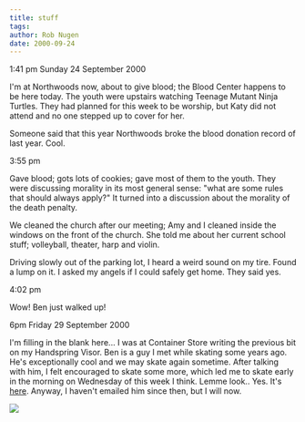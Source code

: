 ```yaml
---
title: stuff
tags: 
author: Rob Nugen
date: 2000-09-24
---
```


<p class=date>1:41 pm Sunday 24 September 2000

<p>I'm at Northwoods now, about to give blood; the Blood Center happens to
be here today.  The youth were upstairs watching Teenage Mutant Ninja
Turtles.  They had planned for this week to be worship, but Katy did not
attend and no one stepped up to cover for her.

<p>Someone said that this year Northwoods broke the blood donation record of
last year.  Cool.

<p class=date>3:55 pm

<p>Gave blood; gots lots of cookies; gave most of them to the youth.  They
were discussing morality in its most general sense: "what are some rules
that should always apply?"  It turned into a discussion about the morality
of the death penalty.

<p>We cleaned the church after our meeting;  Amy and I cleaned inside the
windows on the front of the church.  She told me about her current school
stuff; volleyball, theater, harp and violin.

<p>Driving slowly out of the parking lot, I heard a weird sound on my tire.
Found a lump on it.  I asked my angels if I could safely get home.  They
said yes.

<p>4:02 pm

<p>Wow!  Ben just walked up!

<p class=date>6pm Friday 29 September 2000

<p>I'm filling in the blank here... I was at Container Store writing the
previous bit on my Handspring Visor.  Ben is a guy I met while skating some
years ago.  He's exceptionally cool and we may skate again sometime.  After
talking with him, I felt encouraged to skate some more, which led me to
skate early in the morning on Wednesday of this week I think.  Lemme look..
Yes.  It's <a
href="/cgi-local/journal.cgi?dir=2000/09&file=27Skate.html">here</a>.
Anyway, I haven't emailed him since then, but I will now.

<p><img src="/images/rob/wL-ROB.gif">

